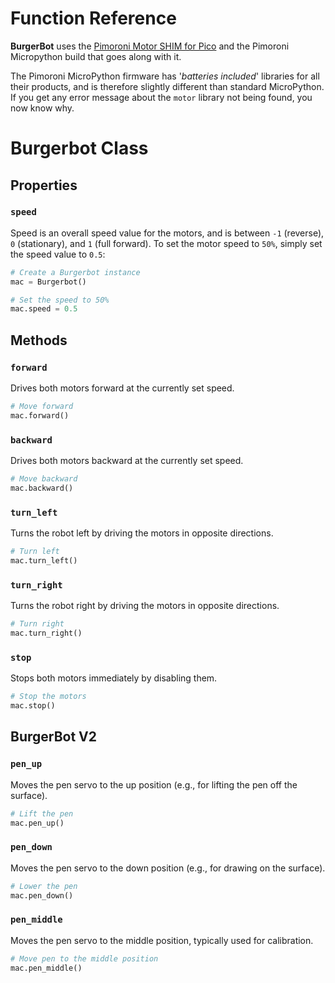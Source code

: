 # Function Reference

**BurgerBot** uses the [Pimoroni Motor SHIM for Pico](https://www.pimoroni.com/motorshim) and the Pimoroni Micropython build that goes along with it. 

The Pimoroni MicroPython firmware has '*batteries included*' libraries for all their products, and is therefore slightly different than standard MicroPython. If you get any error message about the `motor` library not being found, you now know why.

# Burgerbot Class

## Properties
### `speed`
Speed is an overall speed value for the motors, and is between `-1` (reverse), `0` (stationary), and `1` (full forward). To set the motor speed to `50%`, simply set the speed value to `0.5`:

```python
# Create a Burgerbot instance
mac = Burgerbot()

# Set the speed to 50%
mac.speed = 0.5
```

## Methods
### `forward`
Drives both motors forward at the currently set speed.

```python
# Move forward
mac.forward()
```

### `backward`
Drives both motors backward at the currently set speed.

```python
# Move backward
mac.backward()
```

### `turn_left`
Turns the robot left by driving the motors in opposite directions.

```python
# Turn left
mac.turn_left()
```

### `turn_right`
Turns the robot right by driving the motors in opposite directions.

```python
# Turn right
mac.turn_right()
```

### `stop`
Stops both motors immediately by disabling them.

```python
# Stop the motors
mac.stop()
```

## BurgerBot V2
### `pen_up`
Moves the pen servo to the up position (e.g., for lifting the pen off the surface).

```python
# Lift the pen
mac.pen_up()
```

### `pen_down`
Moves the pen servo to the down position (e.g., for drawing on the surface).

```python
# Lower the pen
mac.pen_down()
```

### `pen_middle`
Moves the pen servo to the middle position, typically used for calibration.

```python
# Move pen to the middle position
mac.pen_middle()
```
